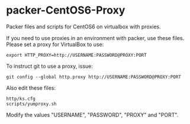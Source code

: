 # packer-CentOS6-Proxy
Packer files and scripts for CentOS6 on virtualbox with proxies.

If you need to use proxies in an environment with packer, use these files.
Please set a proxy for VirtualBox to use:

    export HTTP_PROXY=http://USERNAME:PASSWORD@PROXY:PORT

To instruct git to use a proxy, issue:

    git config --global http.proxy http://USERNAME:PASSWORD@PROXY:PORT

Also edit these files:

    http/ks.cfg
    scripts/yumproxy.sh

Modify the values "USERNAME", "PASSWORD", "PROXY" and "PORT".
